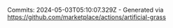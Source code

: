 Commits: 2024-05-03T05:10:07.329Z - Generated via https://github.com/marketplace/actions/artificial-grass
<br>
